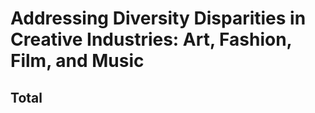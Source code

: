 

# Addressing Diversity Disparities in Creative Industries: Art, Fashion, Film, and Music
## Total
